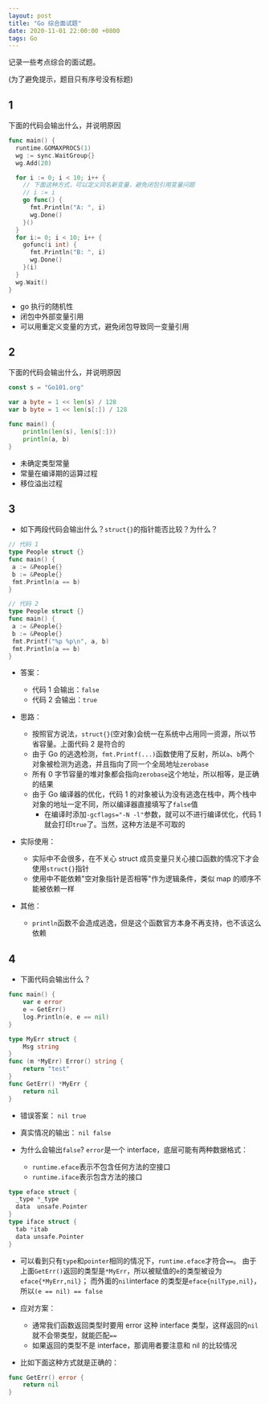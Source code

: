 ```yaml
---
layout: post
title: "Go 综合面试题"
date: 2020-11-01 22:00:00 +0800
tags: Go
---
```


记录一些考点综合的面试题。

(为了避免提示，题目只有序号没有标题)

## 1

下面的代码会输出什么，并说明原因

```Go
func main() {
  runtime.GOMAXPROCS(1)
  wg := sync.WaitGroup{}
  wg.Add(20)

  for i := 0; i < 10; i++ {
    // 下面这种方式，可以定义同名新变量，避免闭包引用变量问题
    // i := i
    go func() {
      fmt.Println("A: ", i)
      wg.Done()
    }()
  }
  for i:= 0; i < 10; i++ {
    gofunc(i int) {
      fmt.Println("B: ", i)
      wg.Done()
    }(i)
  }
  wg.Wait()
}
```

- go 执行的随机性
- 闭包中外部变量引用
- 可以用重定义变量的方式，避免闭包导致同一变量引用

## 2

下面的代码会输出什么，并说明原因

```Go
const s = "Go101.org"

var a byte = 1 << len(s) / 128
var b byte = 1 << len(s[:]) / 128

func main() {
	println(len(s), len(s[:]))
	println(a, b)
}
```

- 未确定类型常量
- 常量在编译期的运算过程
- 移位溢出过程

## 3

- 如下两段代码会输出什么？`struct{}`的指针能否比较？为什么？

```Go
// 代码 1
type People struct {}
func main() {
 a := &People{}
 b := &People{}
 fmt.Println(a == b)
}
```

```Go
// 代码 2
type People struct {}
func main() {
 a := &People{}
 b := &People{}
 fmt.Printf("%p %p\n", a, b)
 fmt.Println(a == b)
}
```

- 答案：

  - 代码 1 会输出：`false`
  - 代码 2 会输出：`true`

- 思路：
  - 按照官方说法，`struct{}`(空对象)会统一在系统中占用同一资源，所以节省容量。上面代码 2 是符合的
  - 由于 Go 的逃逸检测，`fmt.Printf(...)`函数使用了反射，所以`a`、`b`两个对象被检测为逃逸，并且指向了同一个全局地址`zerobase`
  - 所有 0 字节容量的堆对象都会指向`zerobase`这个地址，所以相等，是正确的结果
  - 由于 Go 编译器的优化，代码 1 的对象被认为没有逃逸在栈中，两个栈中对象的地址一定不同，所以编译器直接填写了`false`值
    - 在编译时添加`-gcflags="-N -l"`参数，就可以不进行编译优化，代码 1 就会打印`true`了。当然，这种方法是不可取的
- 实际使用：
  - 实际中不会很多，在不关心 struct 成员变量只关心接口函数的情况下才会使用`struct{}`指针
  - 使用中不能依赖"空对象指针是否相等"作为逻辑条件，类似 map 的顺序不能被依赖一样
- 其他：
  - `println`函数不会造成逃逸，但是这个函数官方本身不再支持，也不该这么依赖

## 4

- 下面代码会输出什么？

```Go
func main() {
    var e error
    e = GetErr()
    log.Println(e, e == nil)
}

type MyErr struct {
    Msg string
}
func (m *MyErr) Error() string {
    return "test"
}
func GetErr() *MyErr {
    return nil
}
```

- 错误答案：
  `nil true`

- 真实情况的输出：
  `nil false`

- 为什么会输出`false`?
  `error`是一个 interface，底层可能有两种数据格式：
  - `runtime.eface`表示不包含任何方法的空接口
  - `runtime.iface`表示包含方法的接口

```Go
type eface struct {
  _type *_type
  data  unsafe.Pointer
}
type iface struct {
  tab *itab
  data unsafe.Pointer
}
```

- 可以看到只有`type`和`pointer`相同的情况下，`runtime.eface`才符合`==`。
  由于上面`GetErr()`返回的类型是`*MyErr`，所以被赋值的`e`的类型被设为`eface{*MyErr,nil}`；
  而外面的`nil`interface 的类型是`eface{nilType,nil}`，所以`(e == nil) == false`

- 应对方案：
  - 通常我们函数返回类型时要用 error 这种 interface 类型，这样返回的`nil`就不会带类型，就能匹配`==`
  - 如果返回的类型不是 interface，那调用者要注意和 nil 的比较情况
- 比如下面这种方式就是正确的：

```Go
func GetErr() error {
    return nil
}
```
